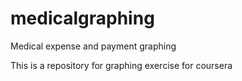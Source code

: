 # medicalgraphing
Medical expense and payment  graphing 

This is a repository for graphing exercise for coursera
